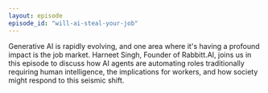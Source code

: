 ```yaml
---
layout: episode
episode_id: "will-ai-steal-your-job"
---
```


Generative AI is rapidly evolving, and one area where it's having a profound impact is the job market. Harneet Singh, Founder of Rabbitt.AI, joins us in this episode to discuss how AI agents are automating roles traditionally requiring human intelligence, the implications for workers, and how society might respond to this seismic shift.